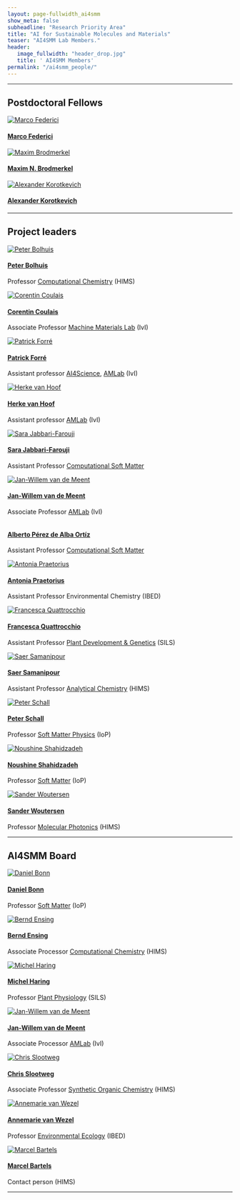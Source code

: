 ```yaml
---
layout: page-fullwidth_ai4smm 
show_meta: false
subheadline: "Research Priority Area"
title: "AI for Sustainable Molecules and Materials"
teaser: "AI4SMM Lab Members."
header:
   image_fullwidth: "header_drop.jpg"
   title: ' AI4SMM Members'
permalink: "/ai4smm_people/"
---
```


---
## Postdoctoral Fellows

<div class="flex flex-4">
<div class="box person">
    <div class="image round">
    <a href="https://github.com/mfederici">
    <img src="../images/ai4smm_people/MarcoFederici.jpg" alt="Marco Federici" /></a>
    </div>
	<h4><a href="https://github.com/mfederici">Marco Federici</a></h4>
</div>
<div class="box person">
          <div class="image round">
            <a href="https://scholar.google.com/citations?hl=de&user=T6PZ3qIAAAAJ&view_op=list_works&sortby=pubdate">
            <img src="../images/ai4smm_people/MaximBrodmerkel.jpg" alt="Maxim Brodmerkel" /></a>
          </div>
          <h4><a href="https://scholar.google.com/citations?hl=de&user=T6PZ3qIAAAAJ&view_op=list_works&sortby=pubdate">Maxim N. Brodmerkel</a></h4>
</div>
<div class="box person">
          <div class="image round">
            <a href="">
            <img src="../images/ai4smm_people/AlexanderKorotkevich.jpg" alt="Alexander Korotkevich" /></a>
          </div>
          <h4><a href="">Alexander Korotkevich</a></h4>
</div>
<div class="box person"></div>
</div>



---
## Project leaders

		
<div class="flex flex-4">
<div class="box person">
    <div class="image round">
      <a href="https://www.uva.nl/en/profile/b/o/p.g.bolhuis/p.g.bolhuis.html">
      <img src="../images/ai4smm_people/PeterBolhuis.jpg" alt="Peter Bolhuis" /></a>
    </div>
    <h4><a href="https://www.uva.nl/en/profile/b/o/p.g.bolhuis/p.g.bolhuis.html">Peter Bolhuis</a></h4>
    <p>Professor <a href="https://www.compchem.nl/staff_members/prof-dr-p-g-peter-bolhuis/">Computational Chemistry</a> (HIMS)</p>
</div>
<div class="box person">
    <div class="image round">
      <a href="https://www.uva.nl/en/profile/c/o/c.j.m.coulais/c.j.m.coulais.html">
      <img src="../images/ai4smm_people/CorentinCoulais.jpg" alt="Corentin Coulais" /></a>
    </div>
    <h4><a href="https://www.uva.nl/en/profile/c/o/c.j.m.coulais/c.j.m.coulais.html">Corentin Coulais</a></h4>
    <p>Associate Professor <a href="https://coulaislab.com">Machine Materials Lab</a> (IvI)</p>
</div>
<div class="box person">
    <div class="image round">
      <a href="https://www.uva.nl/en/profile/f/o/p.d.forre/p.d.forre.html">
      <img src="../images/people/PatrickForre.jpg" alt="Patrick Forré" /></a>
    </div>
    <h4><a href="https://www.uva.nl/en/profile/f/o/p.d.forre/p.d.forre.html">Patrick Forré</a></h4>
    <p>Assistant professor <a href="https://ai4science-amsterdam.github.io">AI4Science</a>, <a href="http://amlab.science.uva.nl/people/PatrickForre/">AMLab</a> (IvI)</p>
</div>
<div class="box person">
    <div class="image round">
      <a href="https://www.uva.nl/profiel/h/o/h.c.vanhoof/h.c.van-hoof.html">
      <img src="../images/ai4smm_people/HerkevanHoof.jpg" alt="Herke van Hoof" /></a>
    </div>
    <h4><a href="https://www.uva.nl/profiel/h/o/h.c.vanhoof/h.c.van-hoof.html">Herke van Hoof</a></h4>
     <p>Assistant professor <a href="http://amlab.science.uva.nl/people/HerkeVanHoof/">AMLab</a> (IvI)</p>
</div>
</div>

<div class="flex flex-4">
<div class="box person">
    <div class="image round">
      <a href="https://www.uva.nl/en/profile/j/a/s.jabbarifarouji/s.jabbari-farouji.html">
      <img src="../images/ai4smm_people/SaraJabbari-Farouji.jpg" alt="Sara Jabbari-Farouji" /></a>
    </div>
    <h4><a href="https://www.uva.nl/en/profile/j/a/s.jabbarifarouji/s.jabbari-farouji.html">Sara Jabbari-Farouji</a></h4>
    <p>Assistant Professor <a href="https://staff.fnwi.uva.nl/s.jabbarifarouji/">Computational Soft Matter</a></p>
</div>
<div class="box person">
    <div class="image round">
      <a href="https://www.uva.nl/en/profile/m/e/j.w.vandemeent/j.w.van-de-meent.html">
      <img src="../images/ai4smm_people/Jan-WillemvandeMeent.jpg" alt="Jan-Willem van de Meent" /></a>
    </div>
    <h4><a href="https://www.uva.nl/en/profile/m/e/j.w.vandemeent/j.w.van-de-meent.html">Jan-Willem van de Meent</a></h4>
    <p>Associate Professor <a href="http://amlab.science.uva.nl/people/JanWillemVanDeMeent/">AMLab</a> (IvI)</p>
</div>
<div class="box person">
    <div class="image round">
      <a href="https://www.uva.nl/en/profile/p/e/a.perezdealbaortiz/a.perez-de-alba-ortiz.html">
      <img src="../images/ai4smm_people/AlbertoPerezdeAlbaOrtiz.jpg" alt="" /></a>
    </div>
    <h4><a href="https://www.uva.nl/en/profile/p/e/a.perezdealbaortiz/a.perez-de-alba-ortiz.html">Alberto Pérez de Alba Ortíz</a></h4>
    <p>Assistant Professor <a href="https://iop.fnwi.uva.nl/computational_soft_matter/team.html/">Computational Soft Matter</a></p>
</div>
<div class="box person">
    <div class="image round">
      <a href="https://www.uva.nl/en/profile/p/r/a.praetorius/a.praetorius.html">
      <img src="../images/ai4smm_people/AntoniaPraetorius.jpg" alt="Antonia Praetorius" /></a>
    </div>
    <h4><a href="https://www.uva.nl/en/profile/p/r/a.praetorius/a.praetorius.html">Antonia Praetorius</a></h4>
     <p>Assistant Professor Environmental Chemistry (IBED)</p>
</div>
</div>

<div class="flex flex-4">
<div class="box person">
    <div class="image round">
      <a href="https://www.uva.nl/en/profile/q/u/f.quattrocchio/f.quattrocchio.html">
      <img src="../images/ai4smm_people/FrancescaQuattrocchio.jpg" alt="Francesca Quattrocchio" /></a>
    </div>
    <h4><a href="https://www.uva.nl/en/profile/q/u/f.quattrocchio/f.quattrocchio.html">Francesca Quattrocchio</a></h4>
    <p>Assistant Professor <a href="https://sils.uva.nl/content/research-groups/plant-development--epigenetics/plant-development--epigenetics.html">Plant Development & Genetics</a> (SILS)</p>
</div>
<div class="box person">
    <div class="image round">
      <a href="https://www.uva.nl/en/profile/s/a/s.samanipour/s.samanipour.html">
      <img src="../images/ai4smm_people/SaerSamanipour.jpg" alt="Saer Samanipour" /></a>
    </div>
    <h4><a href="https://www.uva.nl/en/profile/s/a/s.samanipour/s.samanipour.html">Saer Samanipour</a></h4>
    <p>Assistant Professor <a href="https://hims.uva.nl/content/research-groups/analytical-chemistry/analytical-chemistry.html">Analytical Chemistry</a> (HIMS)</p>
</div>
<div class="box person">
    <div class="image round">
      <a href="https://www.uva.nl/en/profile/s/c/p.schall/p.schall.html">
      <img src="../images/ai4smm_people/PeterSchall.jpg" alt="Peter Schall" /></a>
    </div>
    <h4><a href="https://www.uva.nl/en/profile/s/c/p.schall/p.schall.html">Peter Schall</a></h4>
    <p>Professor <a href="https://peterschall.de">Soft Matter Physics</a> (IoP)</p>
</div>
<div class="box person">
    <div class="image round">
      <a href="https://www.uva.nl/en/profile/s/h/n.shahidzadeh/n.shahidzadeh.html">
      <img src="../images/ai4smm_people/NoushineShahidzadeh.jpg" alt="Noushine Shahidzadeh" /></a>
    </div>
    <h4><a href="https://www.uva.nl/en/profile/s/h/n.shahidzadeh/n.shahidzadeh.html">Noushine Shahidzadeh</a></h4>
     <p>Professor <a href="https://iop.fnwi.uva.nl/scm/">Soft Matter</a> (IoP)</p>
</div>
</div>

<div class="flex flex-4">
<div class="box person">
    <div class="image round">
      <a href="https://www.uva.nl/en/profile/w/o/s.woutersen/s.woutersen.html">
      <img src="../images/ai4smm_people/SanderWoutersen.jpg" alt="Sander Woutersen" /></a>
    </div>
    <h4><a href="https://www.uva.nl/en/profile/w/o/s.woutersen/s.woutersen.html">Sander Woutersen</a></h4>
    <p>Professor <a href="https://hims.uva.nl/content/research-groups/molecular-photonics/molecular-photonics.html">Molecular Photonics</a> (HIMS)</p>
</div>
<div class="box person"></div>
<div class="box person"></div>
<div class="box person"></div>
</div>



---
## AI4SMM Board


<div class="flex flex-4">
<div class="box person">
    <div class="image round">
      <a href="https://www.uva.nl/en/profile/b/o/d.bonn/d.bonn.html">
      <img src="../images/ai4smm_people/DanielBonn.jpg" alt="Daniel Bonn" /></a>
    </div>
    <h4><a href="https://www.uva.nl/en/profile/b/o/d.bonn/d.bonn.html">Daniel Bonn</a></h4>
     <p>Professor <a href="https://iop.fnwi.uva.nl/scm/">Soft Matter</a> (IoP)</p>
</div>
<div class="box person">
    <div class="image round">
      <a href="https://www.uva.nl/en/profile/e/n/b.ensing/b.ensing.html">
      <img src="../images/ai4smm_people/BerndEnsing.jpg" alt="Bernd Ensing" /></a>
    </div>
    <h4><a href="https://www.uva.nl/en/profile/e/n/b.ensing/b.ensing.html">Bernd Ensing</a></h4>
    <p>Associate Processor <a href="https://www.compchem.nl/staff_members/dr-ir-b-bernd-ensing/">Computational Chemistry</a> (HIMS)</p>
</div>
<div class="box person">
    <div class="image round">
      <a href="https://www.uva.nl/en/profile/h/a/m.a.haring/m.a.haring.html">
      <img src="../images/ai4smm_people/MichelHaring.jpg" alt="Michel Haring" /></a>
    </div>
    <h4><a href="https://www.uva.nl/en/profile/h/a/m.a.haring/m.a.haring.html">Michel Haring</a></h4>
    <p>Professor <a href="Plant Physiology">Plant Physiology</a> (SILS)</p>
</div>
<div class="box person">
    <div class="image round">
      <a href="https://www.uva.nl/en/profile/m/e/j.w.vandemeent/j.w.van-de-meent.html">
      <img src="../images/ai4smm_people/Jan-WillemvandeMeent.jpg" alt="Jan-Willem van de Meent" /></a>
    </div>
    <h4><a href="https://www.uva.nl/en/profile/m/e/j.w.vandemeent/j.w.van-de-meent.html">Jan-Willem van de Meent</a></h4>
    <p>Associate Processor <a href="http://amlab.science.uva.nl/people/JanWillemVanDeMeent/">AMLab</a> (IvI)</p>
</div>
</div>

<div class="flex flex-4">
<div class="box person">
    <div class="image round">
      <a href="https://www.uva.nl/en/profile/s/l/j.c.slootweg/j.c.slootweg.html">
      <img src="../images/ai4smm_people/ChrisSlootweg.jpg" alt="Chris Slootweg" /></a>
    </div>
    <h4><a href="https://www.uva.nl/en/profile/s/l/j.c.slootweg/j.c.slootweg.html">Chris Slootweg</a></h4>
    <p>Associate Professor <a href="https://hims.uva.nl/content/research-groups/synthetic-organic-chemistry/group-members/group-members.html">Synthetic Organic Chemistry</a> (HIMS)</p>
</div>
<div class="box person">
    <div class="image round">
      <a href="https://www.uva.nl/en/profile/w/e/a.p.vanwezel/a.p.van-wezel.html">
      <img src="../images/ai4smm_people/AnnemarievanWezel.jpg" alt="Annemarie van Wezel" /></a>
    </div>
    <h4><a href="https://www.uva.nl/en/profile/w/e/a.p.vanwezel/a.p.van-wezel.html">Annemarie van Wezel</a></h4>
    <p>Professor <a href="https://ibed.uva.nl/content/research-departments/fame/freshwater-and-marine-ecology.html">Environmental Ecology</a> (IBED)</p>
</div>
<div class="box person"></div>
<div class="box person"></div>
</div>


<div class="flex flex-4">
<div class="box person">
    <div class="image round">
      <a href="https://www.uva.nl/profiel/b/a/m.j.bartels/m.j.bartels.html">
      <img src="../images/ai4smm_people/ChrisSlootweg.jpg" alt="Marcel Bartels" /></a>
    </div>
    <h4><a href="https://www.uva.nl/profiel/b/a/m.j.bartels/m.j.bartels.html">Marcel Bartels</a></h4>
    <p>Contact person (HIMS)</p>
</div>
<div class="box person"></div>
<div class="box person"></div>
<div class="box person"></div>
</div>


---
